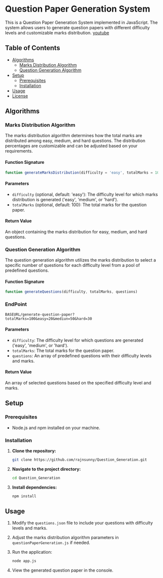 
# Question Paper Generation System

This is a Question Paper Generation System implemented in JavaScript. The system allows users to generate question papers with different difficulty levels and customizable marks distribution.
[youtube](https://youtu.be/q3N9uxPdU0k)



## Table of Contents

- [Algorithms](#algorithms)
  - [Marks Distribution Algorithm](#marks-distribution-algorithm)
  - [Question Generation Algorithm](#question-generation-algorithm)
- [Setup](#setup)
  - [Prerequisites](#prerequisites)
  - [Installation](#installation)
- [Usage](#usage)
- [License](#license)

## Algorithms

### Marks Distribution Algorithm

The marks distribution algorithm determines how the total marks are distributed among easy, medium, and hard questions. The distribution percentages are customizable and can be adjusted based on your requirements.

#### Function Signature

```javascript
function generateMarksDistribution(difficulty = 'easy', totalMarks = 100)
```

#### Parameters

- `difficulty` (optional, default: 'easy'): The difficulty level for which marks distribution is generated ('easy', 'medium', or 'hard').
- `totalMarks` (optional, default: 100): The total marks for the question paper.

#### Return Value

An object containing the marks distribution for easy, medium, and hard questions.

### Question Generation Algorithm

The question generation algorithm utilizes the marks distribution to select a specific number of questions for each difficulty level from a pool of predefined questions.

#### Function Signature

```javascript
function generateQuestions(difficulty, totalMarks, questions)
```

### EndPoint
```
BASEURL/generate-question-paper?totalMarks=100&easy=20&mediun=50&hard=30
```

#### Parameters

- `difficulty`: The difficulty level for which questions are generated ('easy', 'medium', or 'hard').
- `totalMarks`: The total marks for the question paper.
- `questions`: An array of predefined questions with their difficulty levels and marks.

#### Return Value

An array of selected questions based on the specified difficulty level and marks.



## Setup

### Prerequisites

- Node.js and npm installed on your machine.

### Installation

1. **Clone the repository:**

   ```bash
   git clone https://github.com/rajnsunny/Question_Generation.git
   ```

2. **Navigate to the project directory:**

   ```bash
   cd Question_Generation
   ```

3. **Install dependencies:**

   ```bash
   npm install
   ```

## Usage

1. Modify the `questions.json` file to include your questions with difficulty levels and marks.

2. Adjust the marks distribution algorithm parameters in `questionPaperGeneration.js` if needed.

3. Run the application:

   ```bash
   node app.js
   ```

4. View the generated question paper in the console.
